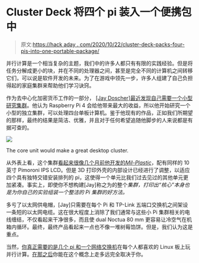 # Cluster Deck 将四个 pi 装入一个便携包中

> 原文:[https://hack aday . com/2020/10/22/cluster-deck-packs-four-pis-into-one-portable-package/](https://hackaday.com/2020/10/22/cluster-deck-packs-four-pis-into-one-portable-package/)

并行计算是一个相当复杂的主题，我们中的许多人都只有有限的实践经验。但是将任务分解成更小的块，并在不同的处理器之间，甚至是完全不同的计算机之间转移它们，可以说是软件开发的未来。为了在游戏中领先一步，许多人组建了自己负担得起的家庭集群来帮助他们学习诀窍。

作为去中心化加密货币工作的一部分， [[Jay Doscher]最近发现自己需要一个小型研究集群](https://back7.co/home/the-raspberry-pi-cluster-deck)。他认为 Raspberry Pi 4 会给他带来最大的收益，所以他开始研究一个小型的独立集群，可以处理四台单板计算机。鉴于他现有的作品，正如我们所期望的那样，最终的结果是简洁、优雅，并且对于任何希望追随他脚步的人来说都是有据可查的。

[![](../Images/cbd278d13192f521bfe63e18aa5c91fa.png)](https://hackaday.com/wp-content/uploads/2020/10/clusterdeck_detail.jpg)

The core unit would make a great desktop cluster.

从外表上看，这个集群[看起来很像几个月前他开发的*Mil-Plastic*](https://hackaday.com/2020/08/27/mil-spec-looks-without-defense-department-budget/)，配有同样的 10 英寸 Pimoroni IPS LCD。但是 3D 打印外壳的内部设计已经进行了调整，以适应四个具有独特交错安装排列的 pi，这使得一个单元比我们过去见过的其他单元更加紧凑。事实上，即使你不想构建[Jay]称之为的整个*集群，打印出“核心”本身也是为你自己的实验组装一个整洁的 Pi 集群的好方法。*

多亏了以太网供电帽，[Jay]只需要在每个 Pi 和 TP-Link 五端口交换机之间架设一条短的以太网电缆。这在很大程度上消除了我们通常与这些小 Pi 集群相关的电线缠结，不仅看起来干净很多，而且使 dual Noctua 80 mm 更容易让冷空气在机箱内循环。最终，最终产品看起来一点也不像一堆树莓馅饼。但是，我们认为这是重点。

当然，[你真正需要的是几个 pi 和一个网络交换机](https://hackaday.com/2020/04/24/raspberry-pi-cluster-shows-you-the-ropes/)在每个人都喜欢的 Linux 板上玩并行计算。[在那之后](https://hackaday.com/2019/11/27/your-raspberry-pi-cluster-is-not-like-this-one/)你能在这个概念上走多远完全取决于你。